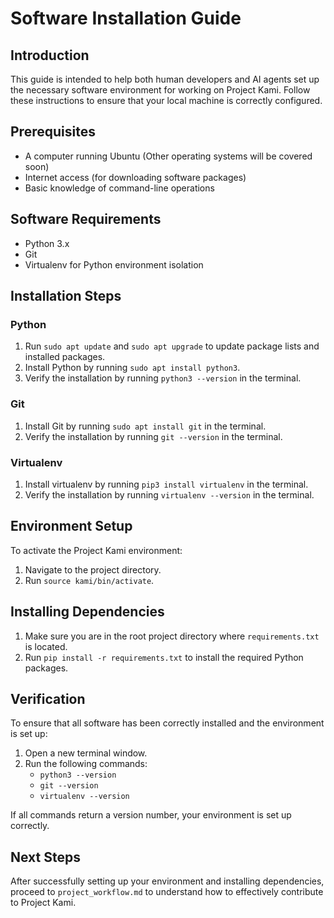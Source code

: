 # Software Installation Guide

## Introduction
This guide is intended to help both human developers and AI agents set up the necessary software environment for working on Project Kami. Follow these instructions to ensure that your local machine is correctly configured.

## Prerequisites
- A computer running Ubuntu (Other operating systems will be covered soon)
- Internet access (for downloading software packages)
- Basic knowledge of command-line operations

## Software Requirements
- Python 3.x
- Git
- Virtualenv for Python environment isolation

## Installation Steps

### Python
1. Run `sudo apt update` and `sudo apt upgrade` to update package lists and installed packages.
2. Install Python by running `sudo apt install python3`.
3. Verify the installation by running `python3 --version` in the terminal.

### Git
1. Install Git by running `sudo apt install git` in the terminal.
2. Verify the installation by running `git --version` in the terminal.

### Virtualenv
1. Install virtualenv by running `pip3 install virtualenv` in the terminal.
2. Verify the installation by running `virtualenv --version` in the terminal.

## Environment Setup
To activate the Project Kami environment:
1. Navigate to the project directory.
2. Run `source kami/bin/activate`.

## Installing Dependencies
1. Make sure you are in the root project directory where `requirements.txt` is located.
2. Run `pip install -r requirements.txt` to install the required Python packages.

## Verification
To ensure that all software has been correctly installed and the environment is set up:
1. Open a new terminal window.
2. Run the following commands:
   - `python3 --version`
   - `git --version`
   - `virtualenv --version`

If all commands return a version number, your environment is set up correctly.

## Next Steps
After successfully setting up your environment and installing dependencies, proceed to `project_workflow.md` to understand how to effectively contribute to Project Kami.
